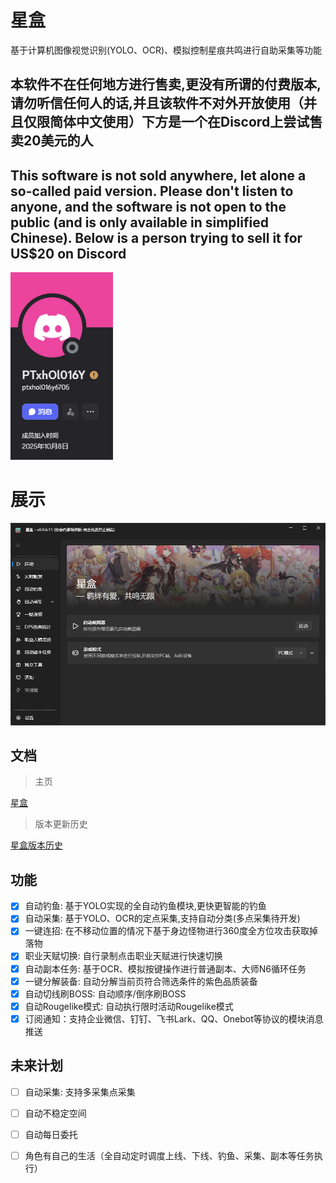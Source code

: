 # 星盒

基于计算机图像视觉识别(YOLO、OCR)、模拟控制星痕共鸣进行自助采集等功能

## 本软件不在任何地方进行售卖,更没有所谓的付费版本,请勿听信任何人的话,并且该软件不对外开放使用（并且仅限简体中文使用）下方是一个在Discord上尝试售卖20美元的人

## This software is not sold anywhere, let alone a so-called paid version. Please don't listen to anyone, and the software is not open to the public (and is only available in simplified Chinese). Below is a person trying to sell it for US$20 on Discord

<div align="left">
    <img src="./Assets/16601da6-ab6b-4692-8ad1-e47f4f80cc30.png" height="300">
</div>


# 展示
<div align="center">
    <img src="./Assets/client.png#pic_center" width="700">
</div>

## 文档

> 主页

[星盒](https://starbox.miku.icu/zh-CN/)

> 版本更新历史

[星盒版本历史](https://starbox.miku.icu/zh-CN/guide/history-version)

## 功能

- [x] 自动钓鱼: 基于YOLO实现的全自动钓鱼模块,更快更智能的钓鱼
- [x] 自动采集: 基于YOLO、OCR的定点采集,支持自动分类(多点采集待开发)
- [x] 一键连招: 在不移动位置的情况下基于身边怪物进行360度全方位攻击获取掉落物
- [x] 职业天赋切换: 自行录制点击职业天赋进行快速切换
- [x] 自动副本任务: 基于OCR、模拟按键操作进行普通副本、大师N6循环任务
- [x] 一键分解装备: 自动分解当前页符合筛选条件的紫色品质装备
- [x] 自动切线刷BOSS: 自动顺序/倒序刷BOSS
- [x] 自动Rougelike模式: 自动执行限时活动Rougelike模式
- [x] 订阅通知：支持企业微信、钉钉、飞书Lark、QQ、Onebot等协议的模块消息推送

## 未来计划

- [ ] 自动采集: 支持多采集点采集

- [ ] 自动不稳定空间

- [ ] 自动每日委托

- [ ] 角色有自己的生活（全自动定时调度上线、下线、钓鱼、采集、副本等任务执行）